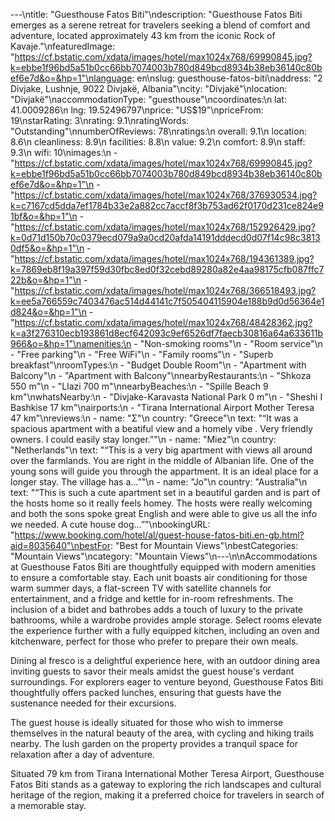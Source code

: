 ---\ntitle: "Guesthouse Fatos Biti"\ndescription: "Guesthouse Fatos Biti emerges as a serene retreat for travelers seeking a blend of comfort and adventure, located approximately 43 km from the iconic Rock of Kavaje."\nfeaturedImage: "https://cf.bstatic.com/xdata/images/hotel/max1024x768/69990845.jpg?k=ebbe1f96bd5a51b0cc66bb7074003b780d849bcd8934b38eb36140c80bef6e7d&o=&hp=1"\nlanguage: en\nslug: guesthouse-fatos-biti\naddress: "2 Divjake, Lushnje, 9022 Divjakë, Albania"\ncity: "Divjakë"\nlocation: "Divjakë"\naccommodationType: "guesthouse"\ncoordinates:\n  lat: 41.0009286\n  lng: 19.52496797\nprice: "US$19"\npriceFrom: 19\nstarRating: 3\nrating: 9.1\nratingWords: "Outstanding"\nnumberOfReviews: 78\nratings:\n  overall: 9.1\n  location: 8.6\n  cleanliness: 8.9\n  facilities: 8.8\n  value: 9.2\n  comfort: 8.9\n  staff: 9.3\n  wifi: 10\nimages:\n  - "https://cf.bstatic.com/xdata/images/hotel/max1024x768/69990845.jpg?k=ebbe1f96bd5a51b0cc66bb7074003b780d849bcd8934b38eb36140c80bef6e7d&o=&hp=1"\n  - "https://cf.bstatic.com/xdata/images/hotel/max1024x768/376930534.jpg?k=c7167cd5dda7ef1784b33e2a882cc7accf8f3b753ad62f0170d231ce824e91bf&o=&hp=1"\n  - "https://cf.bstatic.com/xdata/images/hotel/max1024x768/152926429.jpg?k=0d71d150b70c0379ecd079a9a0cd20afda14191dddecd0d07f14c98c38130df5&o=&hp=1"\n  - "https://cf.bstatic.com/xdata/images/hotel/max1024x768/194361389.jpg?k=7869eb8f19a397f59d30fbc8ed0f32cebd89280a82e4aa98175cfb087ffc722b&o=&hp=1"\n  - "https://cf.bstatic.com/xdata/images/hotel/max1024x768/366518493.jpg?k=ee5a766559c7403476ac514d44141c7f505404115904e188b9d0d56364e1d824&o=&hp=1"\n  - "https://cf.bstatic.com/xdata/images/hotel/max1024x768/48428362.jpg?k=a3f276310ecb193861d8ecf642093c9ef6526df7faecb30816a64a633611b966&o=&hp=1"\namenities:\n  - "Non-smoking rooms"\n  - "Room service"\n  - "Free parking"\n  - "Free WiFi"\n  - "Family rooms"\n  - "Superb breakfast"\nroomTypes:\n  - "Budget Double Room"\n  - "Apartment with Balcony"\n  - "Apartment with Balcony"\nnearbyRestaurants:\n  - "Shkoza 550 m"\n  - "Llazi 700 m"\nnearbyBeaches:\n  - "Spille Beach 9 km"\nwhatsNearby:\n  - "Divjake-Karavasta National Park 0 m"\n  - "Sheshi I Bashkise 17 km"\nairports:\n  - "Tirana International Airport Mother Teresa 47 km"\nreviews:\n  - name: "Σ"\n    country: "Greece"\n    text: "“It was a spacious apartment with a beatiful view and a homely vibe . Very friendly owners. I could easily stay longer.”"\n  - name: "Miez"\n    country: "Netherlands"\n    text: "“This is a very big apartment with views all around over the farmlands. You are right in the middle of Albanian life. One of the young sons will guide you through the appartment. It is an ideal place for a longer stay. The village has a...”"\n  - name: "Jo"\n    country: "Australia"\n    text: "“This is such a cute apartment set in a beautiful garden and is part of the hosts home so it really feels homey. The hosts were really welcoming and both the sons spoke great English and were able to give us all the info we needed. A cute house dog...”"\nbookingURL: "https://www.booking.com/hotel/al/guest-house-fatos-biti.en-gb.html?aid=8035640"\nbestFor: "Best for Mountain Views"\nbestCategories: "Mountain Views"\ncategory: "Mountain Views"\n---\n\nAccommodations at Guesthouse Fatos Biti are thoughtfully equipped with modern amenities to ensure a comfortable stay. Each unit boasts air conditioning for those warm summer days, a flat-screen TV with satellite channels for entertainment, and a fridge and kettle for in-room refreshments. The inclusion of a bidet and bathrobes adds a touch of luxury to the private bathrooms, while a wardrobe provides ample storage. Select rooms elevate the experience further with a fully equipped kitchen, including an oven and kitchenware, perfect for those who prefer to prepare their own meals.

Dining al fresco is a delightful experience here, with an outdoor dining area inviting guests to savor their meals amidst the guest house's verdant surroundings. For explorers eager to venture beyond, Guesthouse Fatos Biti thoughtfully offers packed lunches, ensuring that guests have the sustenance needed for their excursions.

The guest house is ideally situated for those who wish to immerse themselves in the natural beauty of the area, with cycling and hiking trails nearby. The lush garden on the property provides a tranquil space for relaxation after a day of adventure.

Situated 79 km from Tirana International Mother Teresa Airport, Guesthouse Fatos Biti stands as a gateway to exploring the rich landscapes and cultural heritage of the region, making it a preferred choice for travelers in search of a memorable stay.